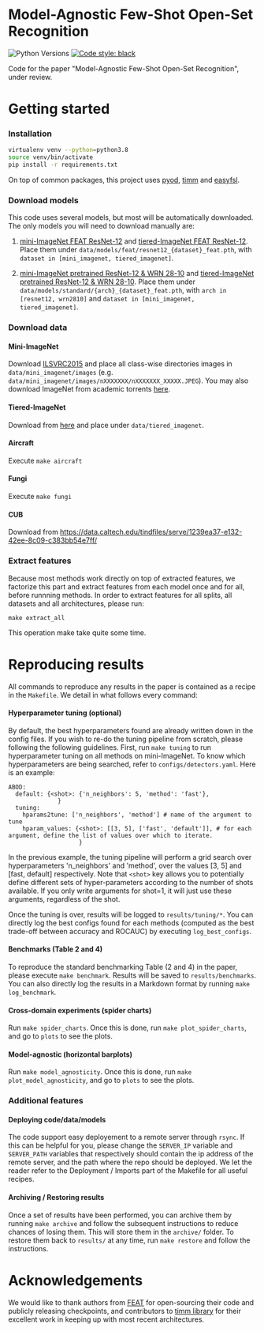 # Model-Agnostic Few-Shot Open-Set Recognition

![Python Versions](https://img.shields.io/badge/python-3.8-%23EBBD68.svg)
[![Code style: black](https://img.shields.io/badge/code%20style-black-000000.svg)](https://github.com/python/black)

Code for the paper "Model-Agnostic Few-Shot Open-Set Recognition", under review.

# Getting started

### Installation

```bash
virtualenv venv --python=python3.8 
source venv/bin/activate
pip install -r requirements.txt
```

On top of common packages, this project uses [pyod](https://pyod.readthedocs.io/en/latest/), [timm](https://github.com/rwightman/pytorch-image-models) and [easyfsl](https://pypi.org/project/easyfsl/).

### Download models

This code uses several models, but most will be automatically downloaded. The only models you will need to download manually are:

1) [mini-ImageNet FEAT ResNet-12](https://drive.google.com/file/d/1ixqw1l9XVxl3lh1m5VXkctw6JssahGbQ/view) and [tiered-ImageNet FEAT ResNet-12](https://drive.google.com/file/d/1M93jdOjAn8IihICPKJg8Mb4B-eYDSZfE/view). Place them under `data/models/feat/resnet12_{dataset}_feat.pth`, with `dataset in [mini_imagenet, tiered_imagenet]`.

2) [mini-ImageNet pretrained ResNet-12 & WRN 28-10](https://drive.google.com/drive/folders/19TdjthkqMKLKSVHrbT5pVEmKvu-6-6iM) 
and [tiered-ImageNet pretrained ResNet-12 & WRN 28-10](https://drive.google.com/drive/folders/1y23iU6vW9ySsCn94XmlRs2z2FjSLMGPN). 
Place them under `data/models/standard/{arch}_{dataset}_feat.pth`, with `arch in [resnet12, wrn2810]` and `dataset in [mini_imagenet, tiered_imagenet]`.


### Download data

#### Mini-ImageNet

Download [ILSVRC2015](https://image-net.org/challenges/LSVRC/index.php) and place all class-wise
directories images in `data/mini_imagenet/images` 
(e.g. `data/mini_imagenet/images/nXXXXXXX/nXXXXXXX_XXXXX.JPEG`). You may also download ImageNet from academic torrents [here](https://academictorrents.com/details/943977d8c96892d24237638335e481f3ccd54cfb). 

#### Tiered-ImageNet

Download from [here](https://github.com/kjunelee/MetaOptNet) and place under `data/tiered_imagenet`.

#### Aircraft

Execute `make aircraft`

#### Fungi

Execute `make fungi`

#### CUB

Download from https://data.caltech.edu/tindfiles/serve/1239ea37-e132-42ee-8c09-c383bb54e7ff/

### Extract features

Because most methods work directly on top of extracted features, we factorize this part and extract features from each model once and for all, before runnning methods. In order to extract features for all splits, all datasets and all architectures, please run:
```
make extract_all
```
This operation make take quite some time.

# Reproducing results

All commands to reproduce any results in the paper is contained as a recipe in the `Makefile`. We detail in what follows every command:


#### Hyperparameter tuning (optional)

By default, the best hyperparameters found are already written down in the config files. If you wish to re-do the tuning pipeline from scratch, please following the following guidelines. First, run `make tuning` to run hyperparameter tuning on all methods on mini-ImageNet. To know which hyperparameters are being searched, refer to `configs/detectors.yaml`. Here is an example:

```
ABOD:
  default: {<shot>: {'n_neighbors': 5, 'method': 'fast'},
              }
  tuning: 
    hparams2tune: ['n_neighbors', 'method'] # name of the argument to tune
    hparam_values: {<shot>: [[3, 5], ['fast', 'default']], # for each argument, define the list of values over which to iterate. 
                    }
```
In the previous example, the tuning pipeline will perform a grid search over hyperparameters 'n_neighbors' and 'method', over the values [3, 5] and [fast, default] respectively. Note that `<shot>` key allows you to potentially define different sets of hyper-parameters according to the number of shots available. If you only write arguments for shot=1, it will just use these arguments, regardless of the shot.

Once the tuning is over, results will be logged to  `results/tuning/*`. You can directly log the best configs found for each methods (computed as the best trade-off between accuracy and ROCAUC) by executing `log_best_configs`.


#### Benchmarks (Table 2 and 4)

To reproduce the standard benchmarking Table (2 and 4) in the paper, please execute `make benchmark`.  Results will be saved to `results/benchmarks`. You can also directly log the results in a Markdown format by running `make log_benchmark`.


#### Cross-domain experiments (spider charts)

Run `make spider_charts`. Once this is done, run `make plot_spider_charts`, and go to `plots` to see the plots.


#### Model-agnostic (horizontal barplots)

Run `make model_agnosticity`. Once this is done, run `make plot_model_agnosticity`, and go to `plots` to see the plots.


### Additional features


#### Deploying code/data/models

The code support easy deployement to a remote server through `rsync`. If this can be helpful for you, please change the `SERVER_IP` variable and `SERVER_PATH` variables that respectively should contain the ip address of the remote server, and the path where the repo should be deployed. We let the reader refer to the Deployment / Imports part of the Makefile for all useful recipes.

#### Archiving / Restoring results

Once a set of results have been performed, you can archive them by running `make archive` and follow the subsequent instructions to reduce chances of losing them. This will store them in the `archive/` folder. To restore them back to `results/` at any time, run `make restore` and follow the instructions.


# Acknowledgements

We would like to thank authors from [FEAT](https://github.com/Sha-Lab/FEAT) for open-sourcing their code and publicly releasing checkpoints, and contributors to [timm library](https://github.com/rwightman/pytorch-image-models) for their excellent work in keeping up with most recent architectures. 




